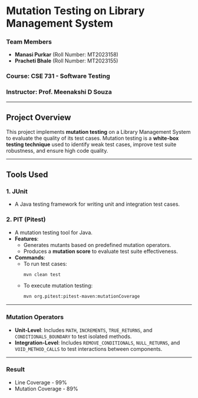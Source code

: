 # **Mutation Testing on Library Management System**

### **Team Members**
- **Manasi Purkar** (Roll Number: MT2023158)  
- **Pracheti Bhale** (Roll Number: MT2023155)  

### **Course**: CSE 731 - Software Testing  
### **Instructor**: Prof. Meenakshi D Souza  

---

## **Project Overview**
This project implements **mutation testing** on a Library Management System to evaluate the quality of its test cases. Mutation testing is a **white-box testing technique** used to identify weak test cases, improve test suite robustness, and ensure high code quality.

---

## **Tools Used**
### **1. JUnit**
- A Java testing framework for writing unit and integration test cases.

### **2. PIT (Pitest)**
- A mutation testing tool for Java.
- **Features**:
  - Generates mutants based on predefined mutation operators.
  - Produces a **mutation score** to evaluate test suite effectiveness.
- **Commands**:
  - To run test cases:
    ```bash
    mvn clean test
    ```
  - To execute mutation testing:
    ```bash
    mvn org.pitest:pitest-maven:mutationCoverage
    ```

---
### **Mutation Operators**  
- **Unit-Level**: Includes `MATH`, `INCREMENTS`, `TRUE_RETURNS`, and `CONDITIONALS_BOUNDARY` to test isolated methods.  
- **Integration-Level**: Includes `REMOVE_CONDITIONALS`, `NULL_RETURNS`, and `VOID_METHOD_CALLS` to test interactions between components.  

---
### **Result**
- Line Coverage - 99%
- Mutation Coverage - 89%
